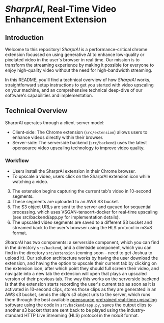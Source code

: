 # _SharprAI_, Real-Time Video Enhancement Extension

## Introduction

Welcome to this repository! _SharprAI_ is a performance-critical chrome extension focussed on using generative AI to enhance low-quality or pixelated video in the user's browser in real time. Our mission is to transform the streaming experience by making it possible for everyone to enjoy high-quality video without the need for high-bandwidth streaming.

In this README, you'll find a technical overview of how _SharprAI_ works, straightforward setup instructions to get you started with video upscaling on your machine, and an comprehensive technical deep-dive of our software's capabilities and implementation.

## Technical Overview 

SharprAI operates through a client-server model:
* Client-side: The Chrome extension (`src/extension`) allows users to enhance videos directly within their browser.
* Server-side: The serverside backend (`src/backend`) uses the latest opensource video upscaling technology to improve video quality.

### Workflow
+ Users install the SharprAI extension in their Chrome browser.
+ To upscale a video, users click on the SharprAI extension icon while watching a video.
3. The extension begins capturing the current tab's video in 10-second segments.
4. These segments are uploaded to an AWS S3 bucket.
5. The S3 object URLs are sent to the server and queued for sequential processing.
which uses VSGAN-tensorrt-docker for real-time upscaling (see src/backend/app.py for implementation details).
6. The upscaled video segments are saved to a different S3 bucket and streamed back to the user's browser using the HLS protocol in m3u8 format.

_SharprAI_ has two components: a serverside component, which you can find in the directory `src/backend`, and a clientside component, which you can find in the directory `src/extension` (coming soon – need to get Joshua to upload it). Our solution architecture works by having the user download the extension, and having the option to upscale their current tab by clicking on the extension icon, after which point they should full screen their video, and navigate into a new tab the extension will open that plays an upscaled version of their previous tab. The way this works on the serverside backend is that the extension starts recording the user's current tab as soon as it is activated in 10-second clips, stores those clips as they are generated in an AWS s3 bucket, sends the clip's s3 object urls to the server, which runs them through the best available [opensource pretrained real-time upscaling software](https://github.com/styler00dollar/VSGAN-tensorrt-docker) using the code in `src/backend/app.py`, saves the output clips to another s3 bucket that are sent back to be played using the industry-standard HTTP Live Streaming (HLS) protocol in the m3u8 format. 
